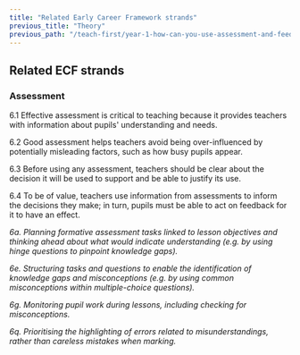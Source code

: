 ```yaml
---
title: "Related Early Career Framework strands"
previous_title: "Theory"
previous_path: "/teach-first/year-1-how-can-you-use-assessment-and-feedback-to-greatest-effect/spring-week-3-ect-theory"
---
```


## Related ECF strands

### Assessment

6.1 Effective assessment is critical to teaching because it provides teachers with information about pupils' understanding and needs.

6.2 Good assessment helps teachers avoid being over-influenced by potentially misleading factors, such as how busy pupils appear.

6.3 Before using any assessment, teachers should be clear about the decision it will be used to support and be able to justify its use.

6.4 To be of value, teachers use information from assessments to inform the decisions they make; in turn, pupils must be able to act on feedback for it to have an effect.

_6a. Planning formative assessment tasks linked to lesson objectives and thinking ahead about what would indicate understanding (e.g. by using hinge questions to pinpoint knowledge gaps)._

_6e. Structuring tasks and questions to enable the identification of knowledge gaps and misconceptions (e.g. by using common misconceptions within multiple-choice questions)._

_6g. Monitoring pupil work during lessons, including checking for misconceptions._

_6q. Prioritising the highlighting of errors related to misunderstandings, rather than careless mistakes when marking._

